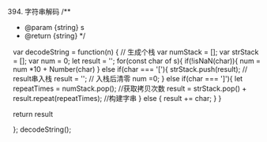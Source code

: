 

394. 字符串解码
/**
 * @param {string} s
 * @return {string}
 */
<!-- var decodeString = function(n) {
  // 生成个栈
  var numStack = [];
  // 我觉得这个就是提取【】前面的数字 在进行处理
  for(let i =0; i < n.length; i++){
    stack.push(n[i])
    if(n[i]==='[' || n[i]=== ']'){
      decodeString()
    }
  }



};
decodeString(); -->


var decodeString = function(n) {
  // 生成个栈
  var numStack = [];
  var strStack = [];
  var num = 0;
  let result = '';
  for(const char of s){
    if(!isNaN(char)){
      num = num *10 + Number(char)
    } else if(char === '['){
      strStack.push(result); // result串入栈
      result = '';           // 入栈后清零
      num =0;
    } else if(char === ']'){
      let repeatTimes = numStack.pop(); //获取拷贝次数
      result = strStack.pop() + result.repeat(repeatTimes); //构建字串
    } else {
      result += char;
    }
  }

  return result

};
decodeString();